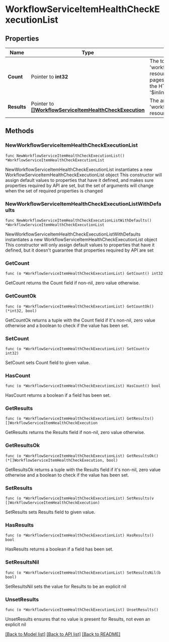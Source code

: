 # WorkflowServiceItemHealthCheckExecutionList

## Properties

Name | Type | Description | Notes
------------ | ------------- | ------------- | -------------
**Count** | Pointer to **int32** | The total number of &#39;workflow.ServiceItemHealthCheckExecution&#39; resources matching the request, accross all pages. The &#39;Count&#39; attribute is included when the HTTP GET request includes the &#39;$inlinecount&#39; parameter. | [optional] 
**Results** | Pointer to [**[]WorkflowServiceItemHealthCheckExecution**](WorkflowServiceItemHealthCheckExecution.md) | The array of &#39;workflow.ServiceItemHealthCheckExecution&#39; resources matching the request. | [optional] 

## Methods

### NewWorkflowServiceItemHealthCheckExecutionList

`func NewWorkflowServiceItemHealthCheckExecutionList() *WorkflowServiceItemHealthCheckExecutionList`

NewWorkflowServiceItemHealthCheckExecutionList instantiates a new WorkflowServiceItemHealthCheckExecutionList object
This constructor will assign default values to properties that have it defined,
and makes sure properties required by API are set, but the set of arguments
will change when the set of required properties is changed

### NewWorkflowServiceItemHealthCheckExecutionListWithDefaults

`func NewWorkflowServiceItemHealthCheckExecutionListWithDefaults() *WorkflowServiceItemHealthCheckExecutionList`

NewWorkflowServiceItemHealthCheckExecutionListWithDefaults instantiates a new WorkflowServiceItemHealthCheckExecutionList object
This constructor will only assign default values to properties that have it defined,
but it doesn't guarantee that properties required by API are set

### GetCount

`func (o *WorkflowServiceItemHealthCheckExecutionList) GetCount() int32`

GetCount returns the Count field if non-nil, zero value otherwise.

### GetCountOk

`func (o *WorkflowServiceItemHealthCheckExecutionList) GetCountOk() (*int32, bool)`

GetCountOk returns a tuple with the Count field if it's non-nil, zero value otherwise
and a boolean to check if the value has been set.

### SetCount

`func (o *WorkflowServiceItemHealthCheckExecutionList) SetCount(v int32)`

SetCount sets Count field to given value.

### HasCount

`func (o *WorkflowServiceItemHealthCheckExecutionList) HasCount() bool`

HasCount returns a boolean if a field has been set.

### GetResults

`func (o *WorkflowServiceItemHealthCheckExecutionList) GetResults() []WorkflowServiceItemHealthCheckExecution`

GetResults returns the Results field if non-nil, zero value otherwise.

### GetResultsOk

`func (o *WorkflowServiceItemHealthCheckExecutionList) GetResultsOk() (*[]WorkflowServiceItemHealthCheckExecution, bool)`

GetResultsOk returns a tuple with the Results field if it's non-nil, zero value otherwise
and a boolean to check if the value has been set.

### SetResults

`func (o *WorkflowServiceItemHealthCheckExecutionList) SetResults(v []WorkflowServiceItemHealthCheckExecution)`

SetResults sets Results field to given value.

### HasResults

`func (o *WorkflowServiceItemHealthCheckExecutionList) HasResults() bool`

HasResults returns a boolean if a field has been set.

### SetResultsNil

`func (o *WorkflowServiceItemHealthCheckExecutionList) SetResultsNil(b bool)`

 SetResultsNil sets the value for Results to be an explicit nil

### UnsetResults
`func (o *WorkflowServiceItemHealthCheckExecutionList) UnsetResults()`

UnsetResults ensures that no value is present for Results, not even an explicit nil

[[Back to Model list]](../README.md#documentation-for-models) [[Back to API list]](../README.md#documentation-for-api-endpoints) [[Back to README]](../README.md)


